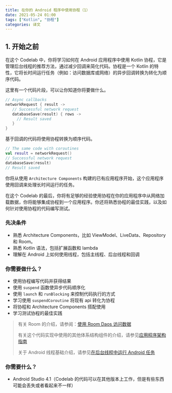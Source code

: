 ```yaml
---
title: 在你的 Android 程序中使用协程（1）
date: 2021-05-24 01:00
tags: ["Kotlin", "协程"]
categories: 译文
---
```


## 1. 开始之前

在这个 Codelab 中，你将学习如何在 Android 应用程序中使用 Kotlin 协程，它是管理后台线程的推荐方法，通过减少回调来简化代码。协程是一个 Kotlin 的特性，它将长时间运行任务（例如：访问数据库或网络）的异步回调转换为转化为顺序代码。

这里有一个代码片段，可以让你知道你将要做什么。

```kotlin
// Async callbacks
networkRequest { result ->
   // Successful network request
   databaseSave(result) { rows ->
     // Result saved
   }
}
```

基于回调的代码将使用协程转换为顺序代码。

```kotlin
// The same code with coroutines
val result = networkRequest()
// Successful network request
databaseSave(result)
// Result saved
```

你将从使用 `Architecture Components` 构建的已有应用程序开始，这个应用程序使用回调来处理长时间运行的任务。

在这个 Codelab 的最后，你将有足够的经验使用协程在你的应用程序中从网络加载数据，你将能够集成协程到一个应用程序。你还将熟悉协程的最佳实践，以及如何针对使用协程的代码编写测试。

### 先决条件

- 熟悉 Architecture Components，比如 ViewModel、LiveData、Repository 和 Room。
- 熟悉 Kotlin 语法，包括扩展函数和 lambda
- 理解在 Android 上如何使用线程，包括主线程、后台线程和回调

### 你需要做什么？

- 使用协程编写代码并获得结果
- 使用 `suspend` 函数使异步代码顺序化
- 使用 `launch` 和 `runBlocking` 来控制代码执行的方式
- 学习使用 `suspendCoroutine` 将现有 api 转化为协程
- 将协程和 Architecture Components 搭配使用
- 学习测试协程的最佳实践

> 有关 Room 的介绍，请参阅：[使用 Room Daos 访问数据](https://developer.android.com/training/data-storage/room/accessing-data)
>
> 有关这个代码实现中使用的其他体系结构组件的介绍，请参见[应用程序架构指南](https://developer.android.com/jetpack/docs/guide)
>
> 关于 Android 线程基础介绍，请参见[在后台线程中运行 Android 任务](https://developer.android.com/guide/background/threading)

### 你需要什么？

- Android Studio 4.1（Codelab 的代码可以在其他版本上工作，但是有些东西可能会丢失或者看起来不一样）

